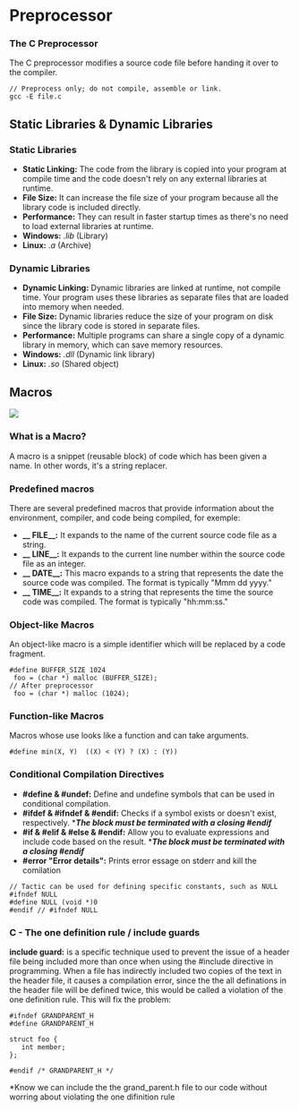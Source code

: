# Preprocessor
### The C Preprocessor
The C preprocessor modifies a source code file before handing it over to the compiler.
```
// Preprocess only; do not compile, assemble or link.
gcc -E file.c
```
##  Static Libraries & Dynamic Libraries
### Static Libraries
- **Static Linking:** The code from the library is copied into your program at compile time and the code doesn't rely on any external libraries at runtime.
- **File Size:** It can increase the file size of your program because all the library code is included directly.
- **Performance:** They can result in faster startup times as there's no need to load external libraries at runtime.
- **Windows:** *.lib* (Library)
- **Linux:** *.a* (Archive)
### Dynamic Libraries
- **Dynamic Linking:** Dynamic libraries are linked at runtime, not compile time. Your program uses these libraries as separate files that are loaded into memory when needed.
-  **File Size:** Dynamic libraries reduce the size of your program on disk since the library code is stored in separate files.
- **Performance:** Multiple programs can share a single copy of a dynamic library in memory, which can save memory resources.
- **Windows:** *.dll* (Dynamic link library)
- **Linux:** *.so* (Shared object)

## Macros
![](https://media4.giphy.com/media/v1.Y2lkPTc5MGI3NjExcXo2MGZqczY5OHBidWlqbTR6d2VnMTg4M3o2ODlrMG8xOXFmMWVqeCZlcD12MV9pbnRlcm5hbF9naWZfYnlfaWQmY3Q9Zw/tiVSazK48Ax449ZZqU/giphy.gif)

### What is a Macro?
A macro is a snippet (reusable block) of code which has been given a name.
In other words, it's a string replacer.
### Predefined macros
There are several predefined macros that provide information about the environment, compiler, and code being compiled, for exemple:
- **__ FILE__:** It expands to the name of the current source code file as a string.
- **__ LINE__:** It expands to the current line number within the source code file as an integer.
- **__ DATE__:** This macro expands to a string that represents the date the source code was compiled. The format is typically "Mmm dd yyyy."
- **__ TIME__:** It expands to a string that represents the time the source code was compiled. The format is typically "hh:mm:ss."

### Object-like Macros
An object-like macro is a simple identifier which will be replaced by a code fragment.
```
#define BUFFER_SIZE 1024
 foo = (char *) malloc (BUFFER_SIZE);
// After preprocessor
 foo = (char *) malloc (1024);
```
### Function-like Macros
Macros whose use looks like a function and can take arguments.
```
#define min(X, Y)  ((X) < (Y) ? (X) : (Y))
```
### Conditional Compilation Directives
- **#define & #undef:** Define and undefine symbols that can be used in conditional compilation.
- **#ifdef & #ifndef & #endif:** Checks if a symbol exists or doesn't exist, respectively.
****The block must be terminated with a closing #endif***
- **#if & #elif & #else & #endif:**  Allow you to evaluate expressions and include code based on the result.
****The block must be terminated with a closing #endif***
- **#error "Error details":** Prints error essage on stderr and kill the comilation
```
// Tactic can be used for defining specific constants, such as NULL
#ifndef NULL
#define NULL (void *)0
#endif // #ifndef NULL
```
###  C - The one definition rule / include guards
 **include guard:** is a specific technique used to prevent the issue of a header file being included more than once when using the #include directive in programming.
When a file has indirectly included two copies of the text in the header file, it causes a compilation error, since the the all definations in the header file will be defined twice, this would be called a violation of the one definition rule.
 This will fix the problem:
 ```
#ifndef GRANDPARENT_H
#define GRANDPARENT_H

struct foo {
    int member;
};

#endif /* GRANDPARENT_H */
```
 *Know we can include the the grand_parent.h file to our code without worring about violating the one difinition rule
